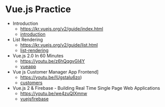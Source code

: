# Vue.js Practice

- Introduction
  - https://kr.vuejs.org/v2/guide/index.html
  - [introduction](introduction)
- List Rendering
  - https://kr.vuejs.org/v2/guide/list.html
  - [list-rendering](list-rendering)
- Vue.js 2.0 In 60 Minutes
  - https://youtu.be/z6hQqgvGI4Y
  - [vueapp](vueapp)
- Vue js Customer Manager App Frontend]
  - https://youtu.be/IUgstalu6zo)
  - [customers](customers)
- Vue.js 2 & Firebase - Building Real Time Single Page Web Applications
  - https://youtu.be/we4zuQIXmnw
  - [vuejsfirebase](vuejsfirebase)
